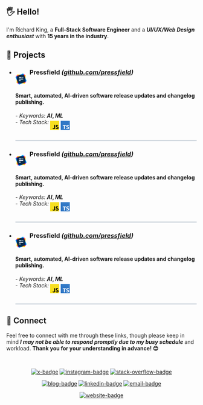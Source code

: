 ## 🖐️ Hello!

I'm Richard King, a **Full-Stack Software Engineer** and a ***UI/UX/Web Design enthusiast*** with **15 years in the industry**.

<!-- <br/>

<p align="center">    
  <picture>
    <source srcset="header_600.svg" media="(min-width: 950px)" />
    <source srcset="header_460.svg" media="(min-width: 525px)" />
    <source srcset="header_300.svg" media="(min-width: 200px)" />    
    <img alt="header" src="header_600.svg" width="846">  
  </picture>
</p>
-->

## 🚀 Projects

<!-- @intradoc Projects -->
<ul>
  <!-- Pressfield -->
  <li>
    <h3><a href="https://github.com/pressfield" title="Pressfield logo"><sub><sub><sub><sub><sub><sub><sub><sub><sub><sub><img src="./media/icons/projects/pressfield/color.svg" width="30" height="30" /></sub></sub></sub></sub></sub></sub></sub></sub></sub></sub></a>&nbsp;&nbsp;Pressfield&nbsp;<i>(<a href="https://github.com/pressfield">github.com/pressfield</a>)</i></h3><h4>Smart, automated, AI-driven software release updates and changelog publishing.</h4>
    <p>
      <i title="Pressfield-related keywords">- Keywords:</i> <b><i title="Artificial Intelligence">AI</i>, <i title="Machine Learning">ML</i></b>
      <br/>
      <i title="Pressfield-related tech stack">- Tech Stack:</i> <a href="https://github.com/pressfield" title="JavaScript"><sub><sub><sub><sub><sub><img src="./media/icons/tech/javascript/color.svg" width="24" height="24" /></sub></sub></sub></sub></sub></a> <a href="https://github.com/pressfield" title="TypeScript"><sub><sub><sub><sub><sub><img src="./media/icons/tech/typescript/color.svg" width="24" height="24" /></sub></sub></sub></sub></sub></a>
      <sub><sub><sub><sub><sub><a href="https://github.com/pressfield"><img src="./media/icons/decoration/line-4.svg" width="100%" height="3" /></a></sub></sub></sub></sub></sub>
    </p>
  </li>
  <!-- Pressfield -->
  <li>
    <h3><a href="https://github.com/pressfield" title="Pressfield logo"><sub><sub><sub><sub><sub><sub><sub><sub><sub><sub><img src="./media/icons/projects/pressfield/color.svg" width="30" height="30" /></sub></sub></sub></sub></sub></sub></sub></sub></sub></sub></a>&nbsp;&nbsp;Pressfield&nbsp;<i>(<a href="https://github.com/pressfield">github.com/pressfield</a>)</i></h3><h4>Smart, automated, AI-driven software release updates and changelog publishing.</h4>
    <p>
      <i title="Pressfield-related keywords">- Keywords:</i> <b><i title="Artificial Intelligence">AI</i>, <i title="Machine Learning">ML</i></b>
      <br/>
      <i title="Pressfield-related tech stack">- Tech Stack:</i> <a href="https://github.com/pressfield" title="JavaScript"><sub><sub><sub><sub><sub><img src="./media/icons/tech/javascript/color.svg" width="24" height="24" /></sub></sub></sub></sub></sub></a> <a href="https://github.com/pressfield" title="TypeScript"><sub><sub><sub><sub><sub><img src="./media/icons/tech/typescript/color.svg" width="24" height="24" /></sub></sub></sub></sub></sub></a>
      <sub><sub><sub><sub><sub><a href="https://github.com/pressfield"><img src="./media/icons/decoration/line-4.svg" width="100%" height="3" /></a></sub></sub></sub></sub></sub>
    </p>
  </li>
  <!-- Pressfield -->
  <li>
    <h3><a href="https://github.com/pressfield" title="Pressfield logo"><sub><sub><sub><sub><sub><sub><sub><sub><sub><sub><img src="./media/icons/projects/pressfield/color.svg" width="30" height="30" /></sub></sub></sub></sub></sub></sub></sub></sub></sub></sub></a>&nbsp;&nbsp;Pressfield&nbsp;<i>(<a href="https://github.com/pressfield">github.com/pressfield</a>)</i></h3><h4>Smart, automated, AI-driven software release updates and changelog publishing.</h4>
    <p>
      <i title="Pressfield-related keywords">- Keywords:</i> <b><i title="Artificial Intelligence">AI</i>, <i title="Machine Learning">ML</i></b>
      <br/>
      <i title="Pressfield-related tech stack">- Tech Stack:</i> <a href="https://github.com/pressfield" title="JavaScript"><sub><sub><sub><sub><sub><img src="./media/icons/tech/javascript/color.svg" width="24" height="24" /></sub></sub></sub></sub></sub></a> <a href="https://github.com/pressfield" title="TypeScript"><sub><sub><sub><sub><sub><img src="./media/icons/tech/typescript/color.svg" width="24" height="24" /></sub></sub></sub></sub></sub></a>
      <sub><sub><sub><sub><sub><a href="https://github.com/pressfield"><img src="./media/icons/decoration/line-4.svg" width="100%" height="3" /></a></sub></sub></sub></sub></sub>
    </p>
  </li>
</ul>

<!-- @intradoc Projects -->

## 🤝 Connect

Feel free to connect with me through these links, though please keep in mind ***I may not be able to respond promptly due to my busy schedule*** and workload. **Thank you for your understanding in advance! 😊**

<br/>

<!-- 1st row -->
<p align="center">
  <!-- X (Twitter) -->
  <a href="https://twitter.com/richrdkng"><img src="https://img.shields.io/badge/Twitter-1A90D9?style=for-the-badge&logo=x&logoColor=white" alt="x-badge"></a>  
  <!-- Instagram -->
  <a href="https://www.instagram.com/richrdkng"><img src="https://img.shields.io/badge/Instagram-E4405F?style=for-the-badge&logo=instagram&logoColor=white" alt="instagram-badge"></a>
  <!-- Stack Overflow -->
  <a href="https://stackoverflow.com/users/10079674"><img src="https://img.shields.io/badge/Stack%20Overflow-EB7215?style=for-the-badge&logo=stackoverflow&logoColor=white" alt="stack-overflow-badge"></a>  
</p>

<!-- 2nd row -->
<p align="center">
  <!-- Blog -->
  <a href="https://www.richrdkng.com"><img src="https://img.shields.io/badge/Blog-C5383D?style=for-the-badge&logo=data:image/svg+xml;base64,PHN2ZyB4bWxucz0iaHR0cDovL3d3dy53My5vcmcvMjAwMC9zdmciIHZpZXdCb3g9IjAgMCAzMiAzMCI+PHBhdGggZmlsbD0iI2ZmZiIgZD0iTTI5IDBIM0MxIDAgMCAxIDAgM3YyN2w1LTZoMjRjMiAwIDMtMSAzLTNWM2MwLTItMS0zLTMtM1pNMTQgMTZsLTIgMi02LTYgNi02IDIgMi0zIDQgMyA0Wm02IDItMi0yIDMtNC0zLTQgMi0yIDYgNi02IDZaIi8+PC9zdmc+" alt="blog-badge"></a>
  <!-- LinkedIn -->
  <a href="https://www.linkedin.com/in/richrdkng"><img src="https://img.shields.io/badge/LinkedIn-006CA6?style=for-the-badge&logo=linkedin&logoColor=white" alt="linkedin-badge"></a>
  <!-- Email -->
  <a href="mailto:richrdkng@gmail.com"><img src="https://img.shields.io/badge/Email-D14836?style=for-the-badge&logo=gmail&logoColor=white" alt="email-badge"></a>
</p>

<!-- 3rd row -->
<p align="center">
  <!-- Website -->
  <a href="https://www.richrdkng.com"><img src="https://img.shields.io/badge/Website-C5383D?style=for-the-badge&logo=data:image/svg+xml;base64,PHN2ZyB4bWxucz0iaHR0cDovL3d3dy53My5vcmcvMjAwMC9zdmciIHZpZXdCb3g9IjAgMCAxMDAwIDgwMCI+PHBhdGggZmlsbD0iI2ZmZiIgZD0ibTk2MCAzNDYgNDAtMTg0LTIyMyAxMjgtMjQgNzlINjI2bDM4LTE1Nkw1MDAgMCAzMzYgMjEzbDM4IDE1NkgyNDdsLTI0LTc5TDAgMTYybDEyNiA1ODAgMjM5IDQ1Yzg5IDE3IDE4MCAxNyAyNzAgMGwyMzgtNDUgODctMzk2WiIvPjwvc3ZnPg==" alt="website-badge"></a>
</p>
